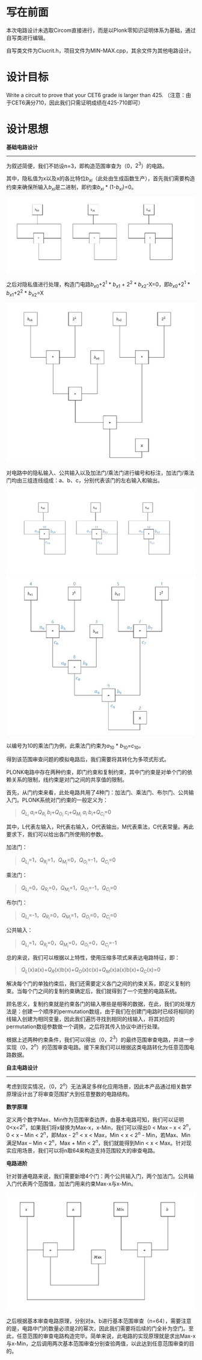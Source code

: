 写在前面
=

本次电路设计未选取Circom直接进行，而是以Plonk零知识证明体系为基础，通过自写类进行编辑。

自写类文件为Ciucrit.h，项目文件为MIN-MAX.cpp，其余文件为其他电路设计。


设计目标
=
Write a circuit to prove that your CET6 grade is larger than 425. （注意：由于CET6满分710，因此我们只需证明成绩在425-710即可）

设计思想
=
__基础电路设计__
_______
为叙述简便，我们不妨设n=3，即构造范围审查为（0，$2^3$）的电路。
  
其中，隐私值为x以及x的各比特位$b_{xi}$（此处由生成函数生产），首先我们需要构造约束来确保所输入$b_{xi}$是二进制，即约束$b_{xi}$ * (1-$b_{xi}$)=0。

![Image text](https://github.com/CLiangH/Picture/blob/main/ZK1.jpg)

之后对隐私值进行处理，构造门电路$b_{x0}$+$2^1$ * $b_{x1}$ + $2^2$ * $b_{x2}$-X=0，即$b_{x0}$+$2^1$ * $b_{x1}$+$2^2$ * $b_{x2}$=X

![Image text](https://github.com/CLiangH/Picture/blob/main/ZK2.jpg)

对电路中的隐私输入、公共输入以及加法门/乘法门进行编号和标注，加法门/乘法门均由三组连线组成：a、b、c，分别代表该门的左右输入和输出。

![Image text](https://github.com/CLiangH/Picture/blob/main/ZK3.jpg)
![Image text](https://github.com/CLiangH/Picture/blob/main/ZK4.jpg)

以编号为10的乘法门为例，此乘法门约束为$a_{10}$ * $b_{10}$=$c_{10}$。

得到该范围审查问题的模拟电路后，我们需要将其转化为多项式形式。  

PLONK电路中存在两种约束，即门约束和复制约束，其中门约束是对单个门的依赖关系的限制，线约束是对门之间的共享值的限制。

首先，从门约束来看，此处电路共用了4种门：加法门、乘法门、布尔门、公共输入门。PLONK系统对门约束的一般定义为：

>$Q_{L_i}$ $a_i$+$Q_{R_i}$ $b_i$+$Q_{O_i}$ $c_i$+$Q_{M_i}$ $a_i$ $b_i$+$Q_{C_i}$=0

其中，L代表左输入，R代表右输入，O代表输出，M代表乘法，C代表常量。再此要求下，我们可以给出各门所使用的参数。

加法门：

>$Q_{L_i}$=1，$Q_{R_i}$=1，$Q_{M_i}$=0，$Q_{O_i}$=-1，$Q_{C_i}$=0

乘法门：

>$Q_{L_i}$=0，$Q_{R_i}$=0，$Q_{M_i}$=1，$Q_{O_i}$=-1，$Q_{C_i}$=0

布尔门：

>$Q_{L_i}$=-1，$Q_{R_i}$=0，$Q_{M_i}$=1，$Q_{O_i}$=0，$Q_{C_i}$=0

公共输入：

>$Q_{L_i}$=1，$Q_{R_i}$=0，$Q_{M_i}$=0，$Q_{O_i}$=0，$Q_{C_i}$=-1

总的来说，我们可以根据以上特性，使用压缩多项式来表达电路特征，即：

>$Q_L$(x)a(x)+$Q_R$(x)b(x)+$Q_O$(x)c(x)+$Q_M$(x)a(x)b(x)+$Q_C$(x)=0

解决每个门的单独约束后，我们还需要定义各门之间的约束关系，即定义复制约束。当每个门之间的复制约束确定后，我们就得到了一个完整的电路系统。

顾名思义，复制约束就是约束各门的输入哪些是相等的数据，在此，我们的处理方法是：创建一个顺序的permutation数组，由于我们在创建门电路时已经将相同的线输入创建为相同变量，因此我们遍历寻找到相同的线输入，将其对应的permutation数组参数做一个调换，之后将其传入协议中进行处理。

根据上述两种约束条件，我们可以得出（0，$2^3$）的最终范围审查电路，并进一步实现（0，$2^n$）的范围审查电路。接下来我们可以根据这类电路转化为任意范围电路数据。

__自主电路设计__
_______

考虑到现实情况，（0，$2^n$）无法满足多样化应用场景，因此本产品通过相关数学原理设计出了将审查范围扩大到任意整数的电路结构。

__数学原理__

定义两个数字Max、Min作为范围审查边界，由基本电路可知，我们可以证明0<x<$2^n$，如果我们将x替换为Max-x，x-Min，我们可以得出0 < Max – x < $2^n$，0 < x – Min < $2^n$，即Max - $2^n$ < x < Max，Min < x < $2^n$ - Min，若Max、Min满足Max – Min < $2^n$，Max + Min < $2^n$，我们就能得到Min < x < Max。针对现实应用场景，我们可以将n取64来构造支持范围较大的审查电路。

__电路进阶__

针对普通电路来说，我们需要新增4个门：两个公共输入门，两个加法门。公共输入门代表两个范围值，加法门用来约束Max-x与x-Min。

![Image text](https://github.com/CLiangH/Picture/blob/main/ZK5.jpg)

之后根据基本审查电路原理，分别对a、b进行基本范围审查（n=64），需要注意的是，电路中门的数量必须是2的幂次，因此我们需要将后续的门全补为空门。至此，任意范围的审查电路构造完毕。简单来说，此电路的实现原理就是求出Max-x与x-Min，之后调用两次基本范围审查分别查验两值，以此达到任意范围审查的目的。
